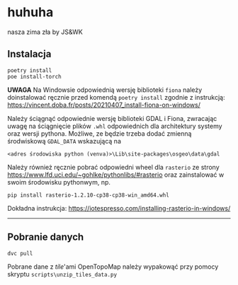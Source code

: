 # huhuha
nasza zima zła by JS&WK

## Instalacja
```
poetry install
poe install-torch
```

__UWAGA__ Na Windowsie odpowiednią wersję biblioteki `fiona` należy doinstalować ręcznie przed komendą `poetry install` zgodnie z instrukcją:
https://vincent.doba.fr/posts/20210407_install-fiona-on-windows/

Należy ściągnąć odpowiednie wersję biblioteki GDAL i Fiona, zwracając uwagę na ściągnięcie plików `.whl` odpowiednich dla architektury systemy oraz wersji pythona. Możliwe, ze będzie trzeba dodać zmienną środwiskową `GDAL_DATA` wskazującą na 
```
<adres środowiska python (venva)>\Lib\site-packages\osgeo\data\gdal
```

Należy również ręcznie pobrać odpowiedni wheel dla `rasterio` ze strony https://www.lfd.uci.edu/~gohlke/pythonlibs/#rasterio oraz zainstalować w swoim środowisku pythonwym, np.
```
pip install rasterio-1.2.10-cp38-cp38-win_amd64.whl
```

Dokładna instrukcja: https://iotespresso.com/installing-rasterio-in-windows/

---
## Pobranie danych
```
dvc pull
```
Pobrane dane z _tile_'ami OpenTopoMap należy wypakowąć przy pomocy skryptu `scripts\unzip_tiles_data.py`
